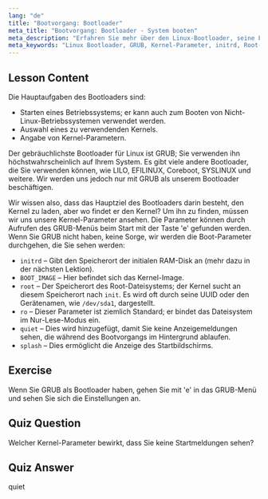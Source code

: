 ```yaml
---
lang: "de"
title: "Bootvorgang: Bootloader"
meta_title: "Bootvorgang: Bootloader - System booten"
meta_description: "Erfahren Sie mehr über den Linux-Bootloader, seine Funktionen und gängige Kernel-Parameter wie initrd und root. Verstehen Sie GRUB und optimieren Sie Ihren Linux-Bootvorgang."
meta_keywords: "Linux Bootloader, GRUB, Kernel-Parameter, initrd, Root-Dateisystem, Linux-Bootvorgang, Linux-Tutorial, Linux für Anfänger"
---
```


## Lesson Content

Die Hauptaufgaben des Bootloaders sind:

- Starten eines Betriebssystems; er kann auch zum Booten von Nicht-Linux-Betriebssystemen verwendet werden.
- Auswahl eines zu verwendenden Kernels.
- Angabe von Kernel-Parametern.

Der gebräuchlichste Bootloader für Linux ist GRUB; Sie verwenden ihn höchstwahrscheinlich auf Ihrem System. Es gibt viele andere Bootloader, die Sie verwenden können, wie LILO, EFILINUX, Coreboot, SYSLINUX und weitere. Wir werden uns jedoch nur mit GRUB als unserem Bootloader beschäftigen.

Wir wissen also, dass das Hauptziel des Bootloaders darin besteht, den Kernel zu laden, aber wo findet er den Kernel? Um ihn zu finden, müssen wir uns unsere Kernel-Parameter ansehen. Die Parameter können durch Aufrufen des GRUB-Menüs beim Start mit der Taste 'e' gefunden werden. Wenn Sie GRUB nicht haben, keine Sorge, wir werden die Boot-Parameter durchgehen, die Sie sehen werden:

- `initrd` – Gibt den Speicherort der initialen RAM-Disk an (mehr dazu in der nächsten Lektion).
- `BOOT_IMAGE` – Hier befindet sich das Kernel-Image.
- `root` – Der Speicherort des Root-Dateisystems; der Kernel sucht an diesem Speicherort nach `init`. Es wird oft durch seine UUID oder den Gerätenamen, wie `/dev/sda1`, dargestellt.
- `ro` – Dieser Parameter ist ziemlich Standard; er bindet das Dateisystem im Nur-Lese-Modus ein.
- `quiet` – Dies wird hinzugefügt, damit Sie keine Anzeigemeldungen sehen, die während des Bootvorgangs im Hintergrund ablaufen.
- `splash` – Dies ermöglicht die Anzeige des Startbildschirms.

## Exercise

Wenn Sie GRUB als Bootloader haben, gehen Sie mit 'e' in das GRUB-Menü und sehen Sie sich die Einstellungen an.

## Quiz Question

Welcher Kernel-Parameter bewirkt, dass Sie keine Startmeldungen sehen?

## Quiz Answer

quiet
